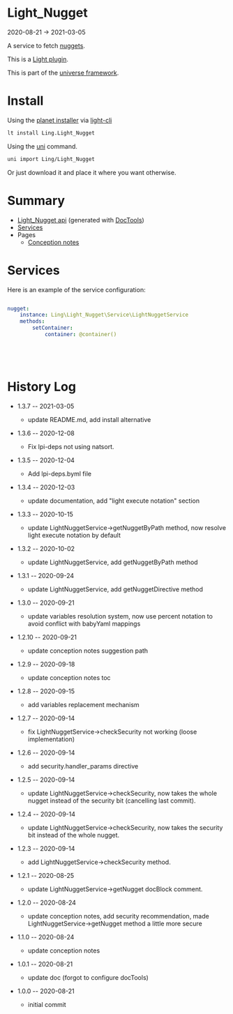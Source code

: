 Light_Nugget
===========
2020-08-21 -> 2021-03-05



A service to fetch [nuggets](https://github.com/lingtalfi/Light/blob/master/personal/mydoc/pages/nomenclature.md#nugget).


This is a [Light plugin](https://github.com/lingtalfi/Light/blob/master/doc/pages/plugin.md).

This is part of the [universe framework](https://github.com/karayabin/universe-snapshot).


Install
==========
Using the [planet installer](https://github.com/lingtalfi/Light_PlanetInstaller) via [light-cli](https://github.com/lingtalfi/Light_Cli)
```bash
lt install Ling.Light_Nugget
```

Using the [uni](https://github.com/lingtalfi/universe-naive-importer) command.
```bash
uni import Ling/Light_Nugget
```

Or just download it and place it where you want otherwise.






Summary
===========
- [Light_Nugget api](https://github.com/lingtalfi/Light_Nugget/blob/master/doc/api/Ling/Light_Nugget.md) (generated with [DocTools](https://github.com/lingtalfi/DocTools))
- [Services](#services)
- Pages
    - [Conception notes](https://github.com/lingtalfi/Light_Nugget/blob/master/doc/pages/conception-notes.md)






Services
=========


Here is an example of the service configuration:

```yaml

nugget:
    instance: Ling\Light_Nugget\Service\LightNuggetService
    methods:
        setContainer:
            container: @container()






```



History Log
=============

- 1.3.7 -- 2021-03-05

    - update README.md, add install alternative

- 1.3.6 -- 2020-12-08

    - Fix lpi-deps not using natsort.

- 1.3.5 -- 2020-12-04

    - Add lpi-deps.byml file

- 1.3.4 -- 2020-12-03

    - update documentation, add "light execute notation" section
    
- 1.3.3 -- 2020-10-15

    - update LightNuggetService->getNuggetByPath method, now resolve light execute notation by default
    
- 1.3.2 -- 2020-10-02

    - update LightNuggetService, add getNuggetByPath method
    
- 1.3.1 -- 2020-09-24

    - update LightNuggetService, add getNuggetDirective method
    
- 1.3.0 -- 2020-09-21

    - update variables resolution system, now use percent notation to avoid conflict with babyYaml mappings
    
- 1.2.10 -- 2020-09-21

    - update conception notes suggestion path
    
- 1.2.9 -- 2020-09-18

    - update conception notes toc
    
- 1.2.8 -- 2020-09-15

    - add variables replacement mechanism
    
- 1.2.7 -- 2020-09-14

    - fix LightNuggetService->checkSecurity not working (loose implementation)
    
- 1.2.6 -- 2020-09-14

    - add security.handler_params directive
    
- 1.2.5 -- 2020-09-14

    - update LightNuggetService->checkSecurity, now takes the whole nugget instead of the security bit (cancelling last commit).
    
- 1.2.4 -- 2020-09-14

    - update LightNuggetService->checkSecurity, now takes the security bit instead of the whole nugget.
    
- 1.2.3 -- 2020-09-14

    - add LightNuggetService->checkSecurity method.
    
- 1.2.1 -- 2020-08-25

    - update LightNuggetService->getNugget docBlock comment.
    
- 1.2.0 -- 2020-08-24

    - update conception notes, add security recommendation, made LightNuggetService->getNugget method a little more secure
    
- 1.1.0 -- 2020-08-24

    - update conception notes
    
- 1.0.1 -- 2020-08-21

    - update doc (forgot to configure docTools)
    
- 1.0.0 -- 2020-08-21

    - initial commit